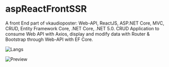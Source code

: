 # aspReactFrontSSR
A front End part of vkaudioposter: Web-API, ReactJS, ASP.NET Core, MVC, CRUD, Entity Framework Core, .NET Core, .NET 5.0.
CRUD Application to consume Web API with Axios, display and modify data with Router & Bootstrap through Web-API with EF Core.

![Langs](https://img.shields.io/github/languages/count/rhiskey/aspReactFrontSSR)

![Preview](https://media.giphy.com/media/Wx9U8yZDQpXAJdwXuP/source.gif)
